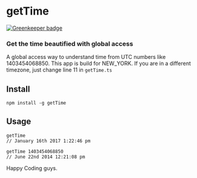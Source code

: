 
# getTime

[![Greenkeeper badge](https://badges.greenkeeper.io/CraigglesO/getTime.svg)](https://greenkeeper.io/)

### Get the time beautified with global access

A global access way to understand time from UTC numbers like 1403454068850.
This app is build for NEW_YORK. If you are in a different timezone, just change line 11 in `getTime.ts`

## Install

```
npm install -g getTime
```

## Usage
```
getTime
// January 16th 2017 1:22:46 pm

getTime 1403454068850
// June 22nd 2014 12:21:08 pm

```

Happy Coding guys.
